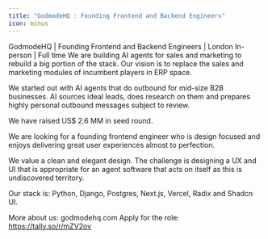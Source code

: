 ```yaml
---
title: "GodmodeHQ : Founding Frontend and Backend Engineers"
icon: minus
---
```

GodmodeHQ | Founding Frontend and Backend Engineers | London In-person | Full time
We are building AI agents for sales and marketing to rebuild a big portion of the stack. Our vision is to replace the sales and marketing modules of incumbent players in ERP space.

We started out with AI agents that do outbound for mid-size B2B businesses. AI sources ideal leads, does research on them and prepares highly personal outbound messages subject to review.

We have raised US$ 2.6 MM in seed round.

We are looking for a founding frontend engineer who is design focused and enjoys delivering great user experiences almost to perfection.

We value a clean and elegant design. The challenge is designing a UX and UI that is appropriate for an agent software that acts on itself as this is undiscovered territory.

Our stack is: Python, Django, Postgres, Next.js, Vercel, Radix and Shadcn UI.

More about us: godmodehq.com
Apply for the role: <a href="https:&#x2F;&#x2F;tally.so&#x2F;r&#x2F;mZV2ov" rel="nofollow">https:&#x2F;&#x2F;tally.so&#x2F;r&#x2F;mZV2ov</a>
